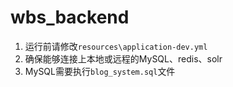# wbs_backend

1. 运行前请修改`resources\application-dev.yml`
2. 确保能够连接上本地或远程的MySQL、redis、solr
3. MySQL需要执行`blog_system.sql`文件